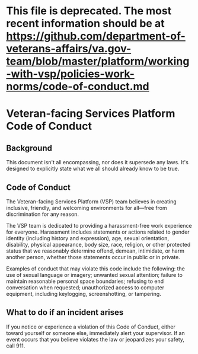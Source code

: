 # This file is deprecated. The most recent information should be at https://github.com/department-of-veterans-affairs/va.gov-team/blob/master/platform/working-with-vsp/policies-work-norms/code-of-conduct.md

# Veteran-facing Services Platform Code of Conduct

## Background

This document isn't all encompassing, nor does it supersede any laws. It's designed to explicitly state what we all should already know to be true.

## Code of Conduct

The Veteran-facing Services Platform (VSP) team believes in creating inclusive, friendly, and welcoming environments for all&mdash;free from discrimination for any reason.

The VSP team is dedicated to providing a harassment-free work experience for everyone. Harassment includes statements or actions related to gender identity (including history and expression), age, sexual orientation, disability, physical appearance, body size, race, religion, or other protected status that we reasonably determine offend, demean, intimidate, or harm another person, whether those statements occur in public or in private.

Examples of conduct that may violate this code include the following: the use of sexual language or imagery; unwanted sexual attention; failure to maintain reasonable personal space boundaries; refusing to end conversation when requested; unauthorized access to computer equipment, including keylogging, screenshotting, or tampering.

## What to do if an incident arises

If you notice or experience a violation of this Code of Conduct, either toward yourself or someone else, immediately alert your supervisor. If an event occurs that you believe violates the law or jeopardizes your safety, call 911.
